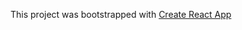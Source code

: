 This project was bootstrapped with [Create React App]( https://github.com/Mohammad-Shoeb-Faizan/Website-with-React---Flight-Ticket-Booking- )
